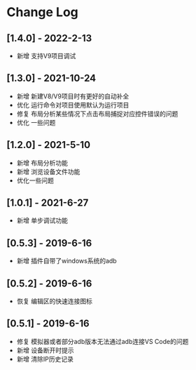 # Change Log

## [1.4.0] - 2022-2-13
* 新增 支持V9项目调试

## [1.3.0] - 2021-10-24
* 新增 新建V8/V9项目时有更好的自动补全
* 优化 运行命令对项目使用默认为运行项目
* 修复 布局分析某些情况下点击布局捕捉对应控件错误的问题
* 优化 一些问题

## [1.2.0] - 2021-5-10
* 新增 布局分析功能
* 新增 浏览设备文件功能
* 优化一些问题

## [1.0.1] - 2021-6-27
* 新增 单步调试功能

## [0.5.3] - 2019-6-16
* 新增 插件自带了windows系统的adb

## [0.5.2] - 2019-6-16
* 恢复 编辑区的快速连接图标

## [0.5.1] - 2019-6-16
* 修复 模拟器或者部分adb版本无法通过adb连接VS Code的问题
* 新增 设备断开时提示
* 新增 清除IP历史记录
